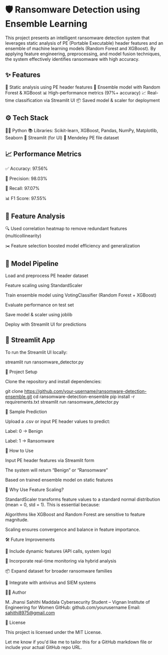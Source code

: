 # 🛡️ Ransomware Detection using Ensemble Learning

This project presents an intelligent ransomware detection system that leverages static analysis of PE (Portable Executable) header features and an ensemble of machine learning models (Random Forest and XGBoost). By applying feature engineering, preprocessing, and model fusion techniques, the system effectively identifies ransomware with high accuracy.

## ✨ Features

📁 Static analysis using PE header features
🧠 Ensemble model with Random Forest & XGBoost
📊 High-performance metrics (97%+ accuracy)
📈 Real-time classification via Streamlit UI
📦 Saved model & scaler for deployment

## ⚙️ Tech Stack

👩‍💻 Python
📚 Libraries: Scikit-learn, XGBoost, Pandas, NumPy, Matplotlib, Seaborn
🧪 Streamlit (for UI)
📂 Mendeley PE file dataset

## 📈 Performance Metrics

✅ Accuracy: 97.56%

🎯 Precision: 98.03%

🔁 Recall: 97.07%

📊 F1 Score: 97.55%

## 🧠 Feature Analysis

🔍 Used correlation heatmap to remove redundant features (multicollinearity)

✂️ Feature selection boosted model efficiency and generalization

## 🔬 Model Pipeline

Load and preprocess PE header dataset

Feature scaling using StandardScaler

Train ensemble model using VotingClassifier (Random Forest + XGBoost)

Evaluate performance on test set

Save model & scaler using joblib

Deploy with Streamlit UI for predictions

## 🚀 Streamlit App

To run the Streamlit UI locally:

streamlit run ransomware_detector.py

📂 Project Setup

Clone the repository and install dependencies:

git clone https://github.com/your-username/ransomware-detection-ensemble.git
cd ransomware-detection-ensemble
pip install -r requirements.txt
streamlit run ransomware_detector.py

🧪 Sample Prediction

Upload a .csv or input PE header values to predict:

Label: 0 → Benign

Label: 1 → Ransomware

📌 How to Use

Input PE header features via Streamlit form

The system will return “Benign” or “Ransomware”

Based on trained ensemble model on static features

🔐 Why Use Feature Scaling?

StandardScaler transforms feature values to a standard normal distribution (mean = 0, std = 1). This is essential because:

Algorithms like XGBoost and Random Forest are sensitive to feature magnitude.

Scaling ensures convergence and balance in feature importance.

🛠️ Future Improvements

🧬 Include dynamic features (API calls, system logs)

📶 Incorporate real-time monitoring via hybrid analysis

📦 Expand dataset for broader ransomware families

🔗 Integrate with antivirus and SIEM systems

👩‍💻 Author

M. Jhansi Sahithi Maddala
Cybersecurity Student – Vignan Institute of Engineering for Women
GitHub: github.com/yourusername
Email: sahithi8975@gmail.com

📄 License

This project is licensed under the MIT License.

Let me know if you'd like me to tailor this for a GitHub markdown file or include your actual GitHub repo URL.
